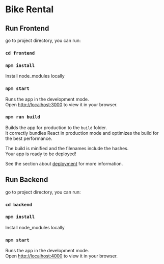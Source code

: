# Bike Rental

## Run Frontend

go to project directory, you can run:

### `cd frontend`

### `npm install`

Install node_modules locally

### `npm start`

Runs the app in the development mode.\
Open [http://localhost:3000](http://localhost:3000) to view it in your browser.

### `npm run build`

Builds the app for production to the `build` folder.\
It correctly bundles React in production mode and optimizes the build for the best performance.

The build is minified and the filenames include the hashes.\
Your app is ready to be deployed!

See the section about [deployment](https://facebook.github.io/create-react-app/docs/deployment) for more information.

## Run Backend

go to project directory, you can run:

### `cd backend`

### `npm install`

Install node_modules locally

### `npm start`

Runs the app in the development mode.\
Open [http://localhost:4000](http://localhost:4000) to view it in your browser.
